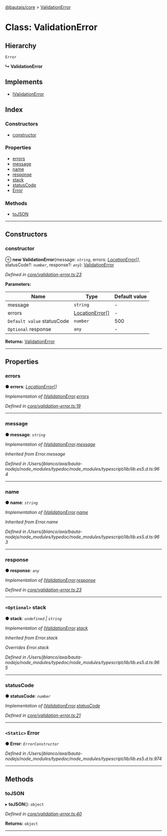 [@bautajs/core](../README.md) > [ValidationError](../classes/validationerror.md)

# Class: ValidationError

## Hierarchy

 `Error`

**↳ ValidationError**

## Implements

* [IValidationError](../interfaces/ivalidationerror.md)

## Index

### Constructors

* [constructor](validationerror.md#constructor)

### Properties

* [errors](validationerror.md#errors)
* [message](validationerror.md#message)
* [name](validationerror.md#name)
* [response](validationerror.md#response)
* [stack](validationerror.md#stack)
* [statusCode](validationerror.md#statuscode)
* [Error](validationerror.md#error)

### Methods

* [toJSON](validationerror.md#tojson)

---

## Constructors

<a id="constructor"></a>

###  constructor

⊕ **new ValidationError**(message: *`string`*, errors: *[LocationError](../interfaces/locationerror.md)[]*, statusCode?: *`number`*, response?: *`any`*): [ValidationError](validationerror.md)

*Defined in [core/validation-error.ts:23](https://github.axa.com/Digital/bauta-nodejs/blob/9b864df/packages/bautajs/src/core/validation-error.ts#L23)*

**Parameters:**

| Name | Type | Default value |
| ------ | ------ | ------ |
| message | `string` | - |
| errors | [LocationError](../interfaces/locationerror.md)[] | - |
| `Default value` statusCode | `number` | 500 |
| `Optional` response | `any` | - |

**Returns:** [ValidationError](validationerror.md)

___

## Properties

<a id="errors"></a>

###  errors

**● errors**: *[LocationError](../interfaces/locationerror.md)[]*

*Implementation of [IValidationError](../interfaces/ivalidationerror.md).[errors](../interfaces/ivalidationerror.md#errors)*

*Defined in [core/validation-error.ts:19](https://github.axa.com/Digital/bauta-nodejs/blob/9b864df/packages/bautajs/src/core/validation-error.ts#L19)*

___
<a id="message"></a>

###  message

**● message**: *`string`*

*Implementation of [IValidationError](../interfaces/ivalidationerror.md).[message](../interfaces/ivalidationerror.md#message)*

*Inherited from Error.message*

*Defined in /Users/jblanco/axa/bauta-nodejs/node_modules/typedoc/node_modules/typescript/lib/lib.es5.d.ts:964*

___
<a id="name"></a>

###  name

**● name**: *`string`*

*Implementation of [IValidationError](../interfaces/ivalidationerror.md).[name](../interfaces/ivalidationerror.md#name)*

*Inherited from Error.name*

*Defined in /Users/jblanco/axa/bauta-nodejs/node_modules/typedoc/node_modules/typescript/lib/lib.es5.d.ts:963*

___
<a id="response"></a>

###  response

**● response**: *`any`*

*Implementation of [IValidationError](../interfaces/ivalidationerror.md).[response](../interfaces/ivalidationerror.md#response)*

*Defined in [core/validation-error.ts:23](https://github.axa.com/Digital/bauta-nodejs/blob/9b864df/packages/bautajs/src/core/validation-error.ts#L23)*

___
<a id="stack"></a>

### `<Optional>` stack

**● stack**: *`undefined` \| `string`*

*Implementation of [IValidationError](../interfaces/ivalidationerror.md).[stack](../interfaces/ivalidationerror.md#stack)*

*Inherited from Error.stack*

*Overrides Error.stack*

*Defined in /Users/jblanco/axa/bauta-nodejs/node_modules/typedoc/node_modules/typescript/lib/lib.es5.d.ts:965*

___
<a id="statuscode"></a>

###  statusCode

**● statusCode**: *`number`*

*Implementation of [IValidationError](../interfaces/ivalidationerror.md).[statusCode](../interfaces/ivalidationerror.md#statuscode)*

*Defined in [core/validation-error.ts:21](https://github.axa.com/Digital/bauta-nodejs/blob/9b864df/packages/bautajs/src/core/validation-error.ts#L21)*

___
<a id="error"></a>

### `<Static>` Error

**● Error**: *`ErrorConstructor`*

*Defined in /Users/jblanco/axa/bauta-nodejs/node_modules/typedoc/node_modules/typescript/lib/lib.es5.d.ts:974*

___

## Methods

<a id="tojson"></a>

###  toJSON

▸ **toJSON**(): `object`

*Defined in [core/validation-error.ts:40](https://github.axa.com/Digital/bauta-nodejs/blob/9b864df/packages/bautajs/src/core/validation-error.ts#L40)*

**Returns:** `object`

___

